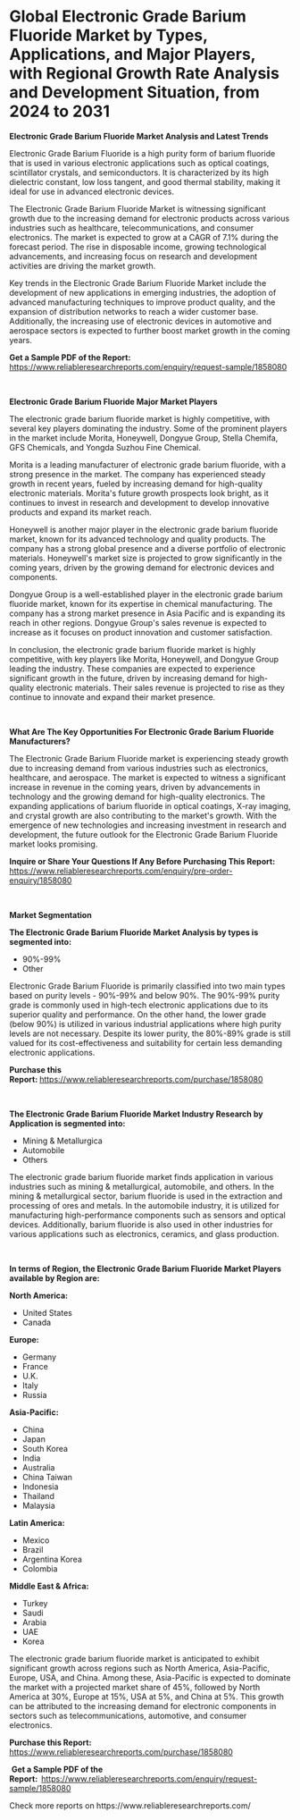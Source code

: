 <p><h1>Global Electronic Grade Barium Fluoride Market by Types, Applications, and Major Players, with Regional Growth Rate Analysis and Development Situation, from 2024 to 2031</h1></p><p><strong>Electronic Grade Barium Fluoride Market Analysis and Latest Trends</strong></p>
<p><p>Electronic Grade Barium Fluoride is a high purity form of barium fluoride that is used in various electronic applications such as optical coatings, scintillator crystals, and semiconductors. It is characterized by its high dielectric constant, low loss tangent, and good thermal stability, making it ideal for use in advanced electronic devices.</p><p>The Electronic Grade Barium Fluoride Market is witnessing significant growth due to the increasing demand for electronic products across various industries such as healthcare, telecommunications, and consumer electronics. The market is expected to grow at a CAGR of 7.1% during the forecast period. The rise in disposable income, growing technological advancements, and increasing focus on research and development activities are driving the market growth.</p><p>Key trends in the Electronic Grade Barium Fluoride Market include the development of new applications in emerging industries, the adoption of advanced manufacturing techniques to improve product quality, and the expansion of distribution networks to reach a wider customer base. Additionally, the increasing use of electronic devices in automotive and aerospace sectors is expected to further boost market growth in the coming years.</p></p>
<p><strong>Get a Sample PDF of the Report:&nbsp;</strong> <a href="https://www.reliableresearchreports.com/enquiry/request-sample/1858080">https://www.reliableresearchreports.com/enquiry/request-sample/1858080</a></p>
<p>&nbsp;</p>
<p><strong>Electronic Grade Barium Fluoride Major Market Players</strong></p>
<p><p>The electronic grade barium fluoride market is highly competitive, with several key players dominating the industry. Some of the prominent players in the market include Morita, Honeywell, Dongyue Group, Stella Chemifa, GFS Chemicals, and Yongda Suzhou Fine Chemical.</p><p>Morita is a leading manufacturer of electronic grade barium fluoride, with a strong presence in the market. The company has experienced steady growth in recent years, fueled by increasing demand for high-quality electronic materials. Morita's future growth prospects look bright, as it continues to invest in research and development to develop innovative products and expand its market reach.</p><p>Honeywell is another major player in the electronic grade barium fluoride market, known for its advanced technology and quality products. The company has a strong global presence and a diverse portfolio of electronic materials. Honeywell's market size is projected to grow significantly in the coming years, driven by the growing demand for electronic devices and components.</p><p>Dongyue Group is a well-established player in the electronic grade barium fluoride market, known for its expertise in chemical manufacturing. The company has a strong market presence in Asia Pacific and is expanding its reach in other regions. Dongyue Group's sales revenue is expected to increase as it focuses on product innovation and customer satisfaction.</p><p>In conclusion, the electronic grade barium fluoride market is highly competitive, with key players like Morita, Honeywell, and Dongyue Group leading the industry. These companies are expected to experience significant growth in the future, driven by increasing demand for high-quality electronic materials. Their sales revenue is projected to rise as they continue to innovate and expand their market presence.</p></p>
<p>&nbsp;</p>
<p><strong>What Are The Key Opportunities For Electronic Grade Barium Fluoride Manufacturers?</strong></p>
<p><p>The Electronic Grade Barium Fluoride market is experiencing steady growth due to increasing demand from various industries such as electronics, healthcare, and aerospace. The market is expected to witness a significant increase in revenue in the coming years, driven by advancements in technology and the growing demand for high-quality electronics. The expanding applications of barium fluoride in optical coatings, X-ray imaging, and crystal growth are also contributing to the market's growth. With the emergence of new technologies and increasing investment in research and development, the future outlook for the Electronic Grade Barium Fluoride market looks promising.</p></p>
<p><strong>Inquire or Share Your Questions If Any Before Purchasing This Report:</strong> <a href="https://www.reliableresearchreports.com/enquiry/pre-order-enquiry/1858080">https://www.reliableresearchreports.com/enquiry/pre-order-enquiry/1858080</a></p>
<p>&nbsp;</p>
<p><strong>Market Segmentation</strong></p>
<p><strong>The Electronic Grade Barium Fluoride Market Analysis by types is segmented into:</strong></p>
<p><ul><li>90%-99%</li><li>Other</li></ul></p>
<p><p>Electronic Grade Barium Fluoride is primarily classified into two main types based on purity levels - 90%-99% and below 90%. The 90%-99% purity grade is commonly used in high-tech electronic applications due to its superior quality and performance. On the other hand, the lower grade (below 90%) is utilized in various industrial applications where high purity levels are not necessary. Despite its lower purity, the 80%-89% grade is still valued for its cost-effectiveness and suitability for certain less demanding electronic applications.</p></p>
<p><strong>Purchase this Report:&nbsp;</strong><a href="https://www.reliableresearchreports.com/purchase/1858080">https://www.reliableresearchreports.com/purchase/1858080</a></p>
<p>&nbsp;</p>
<p><strong>The Electronic Grade Barium Fluoride Market Industry Research by Application is segmented into:</strong></p>
<p><ul><li>Mining & Metallurgica</li><li>Automobile</li><li>Others</li></ul></p>
<p><p>The electronic grade barium fluoride market finds application in various industries such as mining & metallurgical, automobile, and others. In the mining & metallurgical sector, barium fluoride is used in the extraction and processing of ores and metals. In the automobile industry, it is utilized for manufacturing high-performance components such as sensors and optical devices. Additionally, barium fluoride is also used in other industries for various applications such as electronics, ceramics, and glass production.</p></p>
<p>&nbsp;</p>
<p><strong>In terms of Region, the Electronic Grade Barium Fluoride Market Players available by Region are:</strong></p>
<p>
    <p> <strong> North America: </strong>
        <ul>
            <li>United States</li>
            <li>Canada</li>
        </ul>
        </p> 
    <p> <strong> Europe: </strong>
        <ul>
            <li>Germany</li>
            <li>France</li>
            <li>U.K.</li>
            <li>Italy</li>
            <li>Russia</li>
        </ul>
        </p> 
    <p> <strong> Asia-Pacific: </strong>
        <ul>
            <li>China</li>
            <li>Japan</li>
            <li>South Korea</li>
            <li>India</li>
            <li>Australia</li>
            <li>China Taiwan</li>
            <li>Indonesia</li>
            <li>Thailand</li>
            <li>Malaysia</li>
        </ul>
        </p> 
    <p> <strong> Latin America: </strong>
        <ul>
            <li>Mexico</li>
            <li>Brazil</li>
            <li>Argentina Korea</li>
            <li>Colombia</li>
        </ul>
        </p> 
    <p> <strong> Middle East & Africa: </strong>
        <ul>
            <li>Turkey</li>
            <li>Saudi</li>
            <li>Arabia</li>
            <li>UAE</li>
            <li>Korea</li>
        </ul>
    </p>
    </p>
<p><p>The electronic grade barium fluoride market is anticipated to exhibit significant growth across regions such as North America, Asia-Pacific, Europe, USA, and China. Among these, Asia-Pacific is expected to dominate the market with a projected market share of 45%, followed by North America at 30%, Europe at 15%, USA at 5%, and China at 5%. This growth can be attributed to the increasing demand for electronic components in sectors such as telecommunications, automotive, and consumer electronics.</p></p>
<p><strong>Purchase this Report: </strong><a href="https://www.reliableresearchreports.com/purchase/1858080">https://www.reliableresearchreports.com/purchase/1858080</a></p>
<p>&nbsp;<strong>Get a Sample PDF of the Report:&nbsp;&nbsp;</strong><a href="https://www.reliableresearchreports.com/enquiry/request-sample/1858080">https://www.reliableresearchreports.com/enquiry/request-sample/1858080</a></p>
<p><strong></strong></p>
<p>Check more reports on https://www.reliableresearchreports.com/</p>